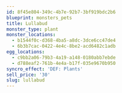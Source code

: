 ```yaml
---
id: 8f45e804-349c-4b7e-92b7-3bf919bdc2b6
blueprint: monsters_pets
title: Lullabud
monster_type: plant
monster_locations:
  - b1544f0c-d368-4ba5-a8dc-3dce6cc47de4
  - 6b3b7cac-0422-4e4c-8be2-acd6482c1adb
egg_locations:
  - c9bb2a06-79b3-4a19-a148-0180abb7ebde
  - d788eaf2-761b-4e4a-b17f-035e9670b950
syncro_effect: 'DEF: Plants'
sell_price: '30'
slug: lullabud
---
```

